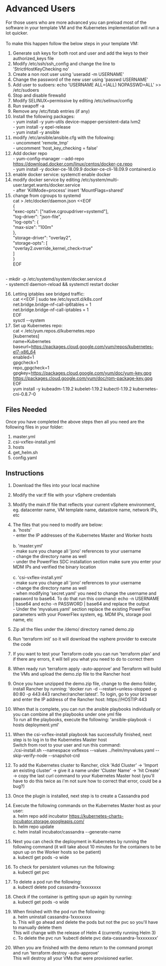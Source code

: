 # Advanced Users

For those users who are more advanced you can preload most of the software in your template VM and the Kubernetes implementation will run a lot quicker. <br> 
<br>To make this happen follow the below steps in your template VM: <br>
1.	Generate ssh keys for both root and user and add the keys to their authorized_keys file
2.	Modify /etc/ssh/ssh_config and change the line to 'StrictHostKeyChecking no'
3.	Create a non root user using 'useradd -m USERNAME'
4.	Change the password of the new user using 'passwd USERNAME'
5.	Add user to sudoers: echo 'USERNAME ALL=(ALL) NOPASSWD=ALL' >> /etc/sudoers
6.	Stop and disable firewalld 
7.	Modify SELINUX=permissive by editing /etc/selinux/config
8.	Run swapoff -a
9.	Remove any /etc/fstab entries (if any)
10.	Install the following packages:
<br>-	yum install -y yum-utils device-mapper-persistent-data lvm2
<br>- yum install -y epel-release 
<br>-	yum install -y ansible
11.	modify /etc/ansible/ansible.cfg with the following:
<br>-	uncomment 'remote_tmp'
<br>-	uncomment 'host_key_checking = false'
12.	Add docker repo
<br>-	yum-config-manager --add-repo https://download.docker.com/linux/centos/docker-ce.repo
<br>-	yum install -y docker-ce-18.09.9 docker-ce-cli-18.09.9 containerd.io
13.	enable docker service: systemctl enable docker
14.	modify docker service by editing /etc/system/multi-user.target.wants/docker.service
<br>- after 'KillMode=process' insert 'MountFlags=shared'
15.	change from cgroups to systemd
<br>	cat > /etc/docker/daemon.json <<EOF
<br>{
<br>  "exec-opts": ["native.cgroupdriver=systemd"],
<br>  "log-driver": "json-file",
<br>  "log-opts": {
<br>    "max-size": "100m"
<br>  },
<br>  "storage-driver": "overlay2",
<br>  "storage-opts": [
<br>    "overlay2.override_kernel_check=true"
<br>  ]
<br>}
<br>EOF

<br>  - mkdir -p /etc/systemd/system/docker.service.d
<br>  - systemctl daemon-reload && systemctl restart docker <br>

16.	Letting iptables see bridged traffic:
<br>cat <<EOF | sudo tee /etc/sysctl.d/k8s.conf
<br>net.bridge.bridge-nf-call-ip6tables = 1
<br>net.bridge.bridge-nf-call-iptables = 1
<br>EOF
<br>sysctl --system <br>
17.	Set up Kubernetes repo:
<br>cat <<EOF > /etc/yum.repos.d/kubernetes.repo
<br>[kubernetes]
<br>name=Kubernetes
<br>baseurl=https://packages.cloud.google.com/yum/repos/kubernetes-el7-x86_64
<br>enabled=1
<br>gpgcheck=1
<br>repo_gpgcheck=1
<br>gpgkey=https://packages.cloud.google.com/yum/doc/yum-key.gpg https://packages.cloud.google.com/yum/doc/rpm-package-key.gpg
<br>EOF
<br>yum install -y kubeadm-1.19.2 kubelet-1.19.2 kubectl-1.19.2 kubernetes-cni-0.8.7-0

## Files Needed

Once you have completed the above steps then all you need are the following files in your folder:
1.	master.yml
2.	csi-vxflex-install.yml
3.	hosts
4.	get_helm.sh
5.	config.yaml

## Instructions

1. Download the files into your local machine<br>

2. Modify the var.tf file with your vSphere credentials<br>

3. Modify the main.tf file that reflects your current vSphere environment, eg. datacenter name, VM template name, datastore name, network IPs, etc<br>

4. The files that you need to modify are below:
<br>a. 'hosts'
<br>    - enter the IP addresses of the Kubernetes Master and Worker hosts<br>
<br>b. 'master.yml'
<br>    - make sure you change all 'jono' references to your username
<br>    - change the directory name as well
<br>    - under the PowerFlex SDC installation section make sure you enter your MDM IPs and verified the binary location<br>
<br>c. 'csi-vxflex-install.yml'
<br>    - make sure you change all 'jono' references to your username
<br>    - change the directory name as well
<br>    - when modifying 'secret.yaml' you need to change the username and password to base64. To do that run this command: echo -n USERNAME | base64 and echo -n PASSWORD | base64 and replace the output
<br>    - Under the 'myvalues.yaml' section replace the existing PowerFlex parameters with your PowerFlex system, eg. MDM IPs, storage pool name, etc <br>

5.	Zip all the files under the /demo/ directory named demo.zip
6.	Run 'terraform init' so it will download the vsphere provider to execute the code
7.	If you want to test your Terraform code you can run 'terraform plan' and if there any errors, it will tell you what you need to do to correct them
8.	When ready run ‘terraform apply -auto-approve’ and Terraform will build the VMs and upload the demo.zip file to the Rancher host
9.	Once you have unzipped the demo.zip file, change to the demo folder, install Rancher by running: 'docker run -d --restart=unless-stopped   -p 80:80 -p 443:443   rancher/rancher:latest'. To login, go to your browser and enter the IP address of the Rancher host: https://HOSTIP:443
10.	When that is complete, you can run the ansible playbooks individually or you can combine all the playbooks under one yml file <br>To run all the playbooks, execute the following: 'ansible-playbook -i hosts deployment.yml'
11.	When the csi-vxflex-install playbook has successfully finished, next step is to log in to the Kubernetes Master host <br>Switch from root to your user and run this command:<br> ./csi-install.sh --namespace vxflexos --values ../helm/myvalues.yaml --skip-verify-node --snapshot-crd<br>
12. To add the Kubernetes cluster to Rancher, click 'Add Cluster' -> 'Import an existing cluster' -> give it a name under 'Cluster Name' -> 'hit Create' -> copy the last curl command to your Kubernetes Master host (you'll have to do this twice as i'm not sure how to correct that error, could be a bug?)    
13.	Once the plugin is installed, next step is to create a Cassandra pod
14.	Execute the following commands on the Kubernetes Master host as your user:
<br>a.	helm repo add incubator https://kubernetes-charts-incubator.storage.googleapis.com/
<br>b.	helm repo update
<br>c.	helm install incubator/cassandra --generate-name <br>
15.	Next you can check the deployment in Kubernetes by running the following command (it will take about 10 minutes for the containers to be spun up on the Worker hosts so be patient)
<br>a.	kubectl get pods -o wide <br>
16.	To check for persistent volumes run the following:
<br>a.	kubectl get pvc <br>
17.	To delete a pod run the following:
<br>a.	kubectl delete pod cassandra-1xxxxxxxx <br>
18.	Check if the container is getting spun up again by running:
<br>a.	kubectl get pods -o wide <br>
19.	When finished with the pod run the following:
<br>a.	helm uninstall cassandra-1xxxxxxxx
<br>b.	This will go ahead and delete the pods but not the pvc so you'll have to manually delete them <br>This will change with the release of Helm 4 (currently running Helm 3)
<br>c.	To delete the pvc run ‘kubectl delete pvc data-cassandra-1xxxxxxxx’ <br>
20.	When you are finished with the demo return to the command prompt and run 'terraform destroy -auto-approve' <br>This will destroy all your VMs that were provisioned earlier.
